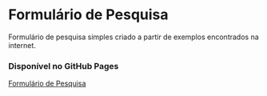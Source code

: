 # Formulário de Pesquisa 

Formulário de pesquisa simples criado a partir de exemplos encontrados na internet.


### Disponível no GitHub Pages

[Formulário de Pesquisa](https://genildon-barreto.github.io/Formulario_Pesquisa/)